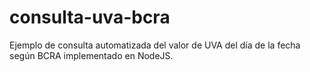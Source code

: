 # consulta-uva-bcra
Ejemplo de consulta automatizada del valor de UVA del día de la fecha según BCRA implementado en NodeJS.
